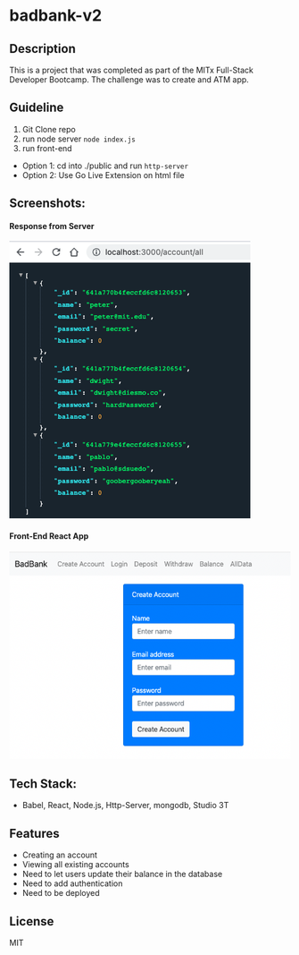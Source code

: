 # badbank-v2

## Description
This is a project that was completed as part of the MITx Full-Stack Developer Bootcamp. The challenge was to create and ATM app.

## Guideline
1. Git Clone repo
2. run node server `node index.js`
3. run front-end
- Option 1: cd into ./public and run `http-server`
- Option 2: Use Go Live Extension on html file

## Screenshots:

#### Response from Server
![Response from server](./Screen%20Shot%202023-03-21%20at%208.37.00%20PM.png)

#### Front-End React App
![GUI](./Screen%20Shot%202023-03-22%20at%207.26.55%20PM.png)

## Tech Stack:
- Babel, React, Node.js, Http-Server, mongodb, Studio 3T

## Features
- Creating an account
- Viewing all existing accounts
- Need to let users update their balance in the database
- Need to add authentication
- Need to be deployed

## License
MIT